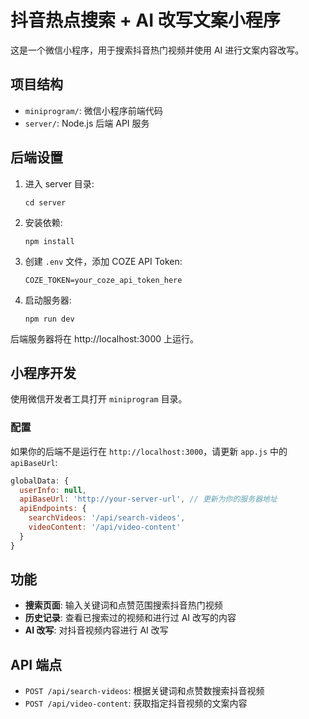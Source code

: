 # 抖音热点搜索 + AI 改写文案小程序

这是一个微信小程序，用于搜索抖音热门视频并使用 AI 进行文案内容改写。

## 项目结构

- `miniprogram/`: 微信小程序前端代码
- `server/`: Node.js 后端 API 服务

## 后端设置

1. 进入 server 目录:
   ```
   cd server
   ```

2. 安装依赖:
   ```
   npm install
   ```

3. 创建 `.env` 文件，添加 COZE API Token:
   ```
   COZE_TOKEN=your_coze_api_token_here
   ```

4. 启动服务器:
   ```
   npm run dev
   ```

后端服务器将在 http://localhost:3000 上运行。

## 小程序开发

使用微信开发者工具打开 `miniprogram` 目录。

### 配置

如果你的后端不是运行在 `http://localhost:3000`，请更新 `app.js` 中的 `apiBaseUrl`:

```javascript
globalData: {
  userInfo: null,
  apiBaseUrl: 'http://your-server-url', // 更新为你的服务器地址
  apiEndpoints: {
    searchVideos: '/api/search-videos',
    videoContent: '/api/video-content'
  }
}
```

## 功能

- **搜索页面**: 输入关键词和点赞范围搜索抖音热门视频
- **历史记录**: 查看已搜索过的视频和进行过 AI 改写的内容
- **AI 改写**: 对抖音视频内容进行 AI 改写

## API 端点

- `POST /api/search-videos`: 根据关键词和点赞数搜索抖音视频
- `POST /api/video-content`: 获取指定抖音视频的文案内容 
